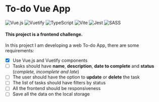# To-do Vue App

![Vue.js](https://img.shields.io/badge/vuejs-%2335495e.svg?style=for-the-badge&logo=vuedotjs&logoColor=%234FC08D)
![Vuetify](https://img.shields.io/badge/Vuetify-1867C0?style=for-the-badge&logo=vuetify&logoColor=AEDDFF)
![TypeScript](https://img.shields.io/badge/typescript-%23007ACC.svg?style=for-the-badge&logo=typescript&logoColor=white)
![Vite](https://img.shields.io/badge/vite-%23646CFF.svg?style=for-the-badge&logo=vite&logoColor=white)
![Jest](https://img.shields.io/badge/-jest-%23C21325?style=for-the-badge&logo=jest&logoColor=white)
![SASS](https://img.shields.io/badge/SASS-hotpink.svg?style=for-the-badge&logo=SASS&logoColor=white)

#### This project is a frontend challenge.

In this project I am developing a web To-do App, there are some requirements:

- [x] Use Vue.js and Vuetify components
- [ ] Tasks should have **name**, **description**, **date to complete** and **status** (_complete, incomplete and late_)
- [ ] The user should have the option to **update** or **delete** the task
- [ ] The list of tasks should have filters by status
- [ ] All the frontend should be responsiveness
- [ ] Save all the data on the local storage
